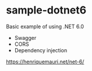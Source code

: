 # sample-dotnet6
Basic example of using .NET 6.0

- Swagger
- CORS
- Dependency injection

https://henriquemauri.net/net-6/
